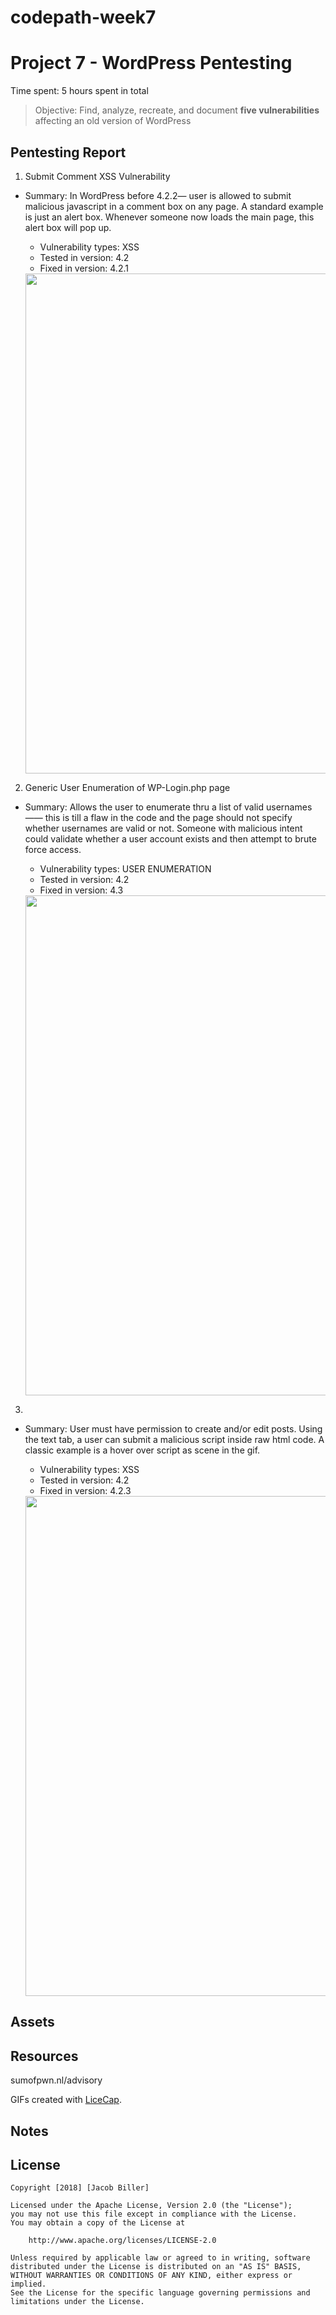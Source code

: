 # codepath-week7

# Project 7 - WordPress Pentesting

Time spent: 5 hours spent in total

> Objective: Find, analyze, recreate, and document **five vulnerabilities** affecting an old version of WordPress

## Pentesting Report

1. Submit Comment XSS Vulnerability 
  - Summary: In WordPress before 4.2.2— user is allowed to submit malicious javascript in a comment box on any page. A standard example is just an alert box. Whenever someone now loads the main page, this alert box will pop up. 

    - Vulnerability types: XSS
    - Tested in version: 4.2
    - Fixed in version: 4.2.1

    <img src="XSS_Submit_Comment" width="800">

2. Generic User Enumeration of WP-Login.php page
  - Summary: Allows the user to enumerate thru a list of valid usernames—— this is till a flaw in the code and the page should not specify whether usernames are valid or not. Someone with malicious intent could validate whether a user account exists and then attempt to brute force access.
    - Vulnerability types: USER ENUMERATION 
    - Tested in version: 4.2
    - Fixed in version: 4.3

    <img src="user_enumeration" width="800">

3. 
  - Summary: User must have permission to create and/or edit posts. Using the text tab, a user can submit a malicious script inside raw html code. A classic example is a hover over script as scene in the gif.
    - Vulnerability types: XSS
    - Tested in version: 4.2
    - Fixed in version: 4.2.3

    <img src="XSS_Caption_Code" width="800">




## Assets


## Resources

sumofpwn.nl/advisory

GIFs created with [LiceCap](http://www.cockos.com/licecap/).

## Notes



## License

    Copyright [2018] [Jacob Biller]

    Licensed under the Apache License, Version 2.0 (the "License");
    you may not use this file except in compliance with the License.
    You may obtain a copy of the License at

        http://www.apache.org/licenses/LICENSE-2.0

    Unless required by applicable law or agreed to in writing, software
    distributed under the License is distributed on an "AS IS" BASIS,
    WITHOUT WARRANTIES OR CONDITIONS OF ANY KIND, either express or implied.
    See the License for the specific language governing permissions and
    limitations under the License.
